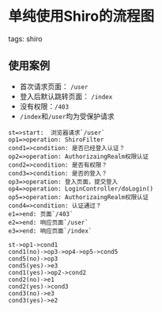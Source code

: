 # 单纯使用Shiro的流程图 #
tags: shiro

## 使用案例 ##
- 首次请求页面： `/user`
- 登入后默认跳转页面： `/index`
- 没有权限：`/403`
- `/index`和`/user`均为受保护请求

```flow
st=>start:  浏览器请求`/user`
op1=>operation: ShiroFilter
cond1=>condition: 是否已经登入认证？
op2=>operation: AuthorizaingRealm权限认证
cond2=>condition: 是否有权限？
cond3=>condition: 是否的登入？
op3=>operation: 登入页面，提交登入
op4=>operation: LoginController/doLogin()
op5=>operation: AuthorizaingRealm权限认证
cond4=>condition: 认证通过？
e1=>end: 页面`/403`
e2=>end: 响应页面`/user`
e3=>end: 响应页面`/index`

st->op1->cond1
cond1(no)->op3->op4->op5->cond5
cond5(no)->op3
cond5(yes)->e3
cond1(yes)->op2->cond2
cond2(no)->e1
cond2(yes)->cond3
cond3(no)->e3
cond3(yes)->e2
```

